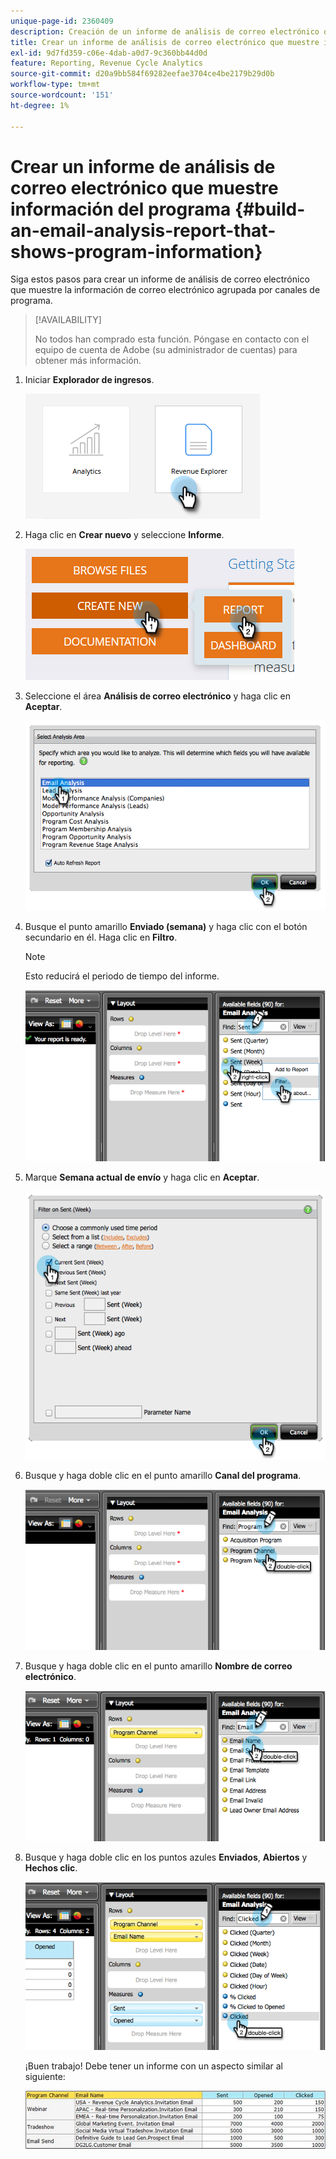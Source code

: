 ```yaml
---
unique-page-id: 2360409
description: Creación de un informe de análisis de correo electrónico que muestre la información del programa - Documentos de Marketo - Documentación del producto
title: Crear un informe de análisis de correo electrónico que muestre información del programa
exl-id: 9d7fd359-c06e-4dab-a0d7-9c360bb44d0d
feature: Reporting, Revenue Cycle Analytics
source-git-commit: d20a9bb584f69282eefae3704ce4be2179b29d0b
workflow-type: tm+mt
source-wordcount: '151'
ht-degree: 1%

---
```


# Crear un informe de análisis de correo electrónico que muestre información del programa {#build-an-email-analysis-report-that-shows-program-information}

Siga estos pasos para crear un informe de análisis de correo electrónico que muestre la información de correo electrónico agrupada por canales de programa.

>[!AVAILABILITY]
>
>No todos han comprado esta función. Póngase en contacto con el equipo de cuenta de Adobe (su administrador de cuentas) para obtener más información.

1. Iniciar **Explorador de ingresos**.

   ![](assets/report-that-shows-program-information-1.png)

1. Haga clic en **Crear nuevo** y seleccione **Informe**.

   ![](assets/report-that-shows-program-information-2.png)

1. Seleccione el área **Análisis de correo electrónico** y haga clic en **Aceptar**.

   ![](assets/image2014-9-17-19-3a43-3a20.png)

1. Busque el punto amarillo **Enviado (semana)** y haga clic con el botón secundario en él. Haga clic en **Filtro**.

   >[!NOTE]
   >
   >Esto reducirá el periodo de tiempo del informe.

   ![](assets/image2014-9-17-19-3a43-3a49.png)

1. Marque **Semana actual de envío** y haga clic en **Aceptar**.

   ![](assets/image2014-9-17-19-3a43-3a59.png)

1. Busque y haga doble clic en el punto amarillo **Canal del programa**.

   ![](assets/image2014-9-17-19-3a44-3a14.png)

1. Busque y haga doble clic en el punto amarillo **Nombre de correo electrónico**.

   ![](assets/image2014-9-17-19-3a44-3a34.png)

1. Busque y haga doble clic en los puntos azules **Enviados**, **Abiertos** y **Hechos clic**.

   ![](assets/image2014-9-17-19-3a44-3a41.png)

   ¡Buen trabajo! Debe tener un informe con un aspecto similar al siguiente:

   ![](assets/image2014-9-17-19-3a45-3a1.png)

